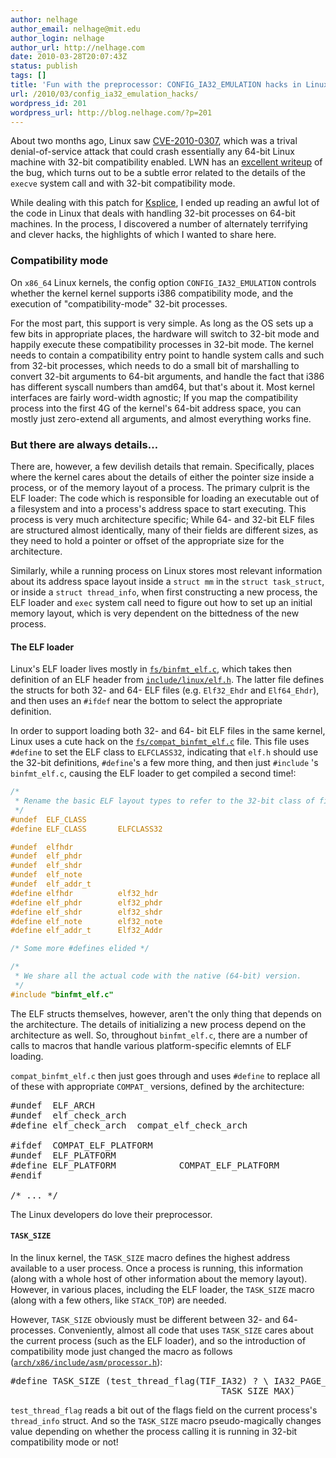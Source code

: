 ```yaml
---
author: nelhage
author_email: nelhage@mit.edu
author_login: nelhage
author_url: http://nelhage.com
date: 2010-03-28T20:07:43Z
status: publish
tags: []
title: 'Fun with the preprocessor: CONFIG_IA32_EMULATION hacks in Linux'
url: /2010/03/config_ia32_emulation_hacks/
wordpress_id: 201
wordpress_url: http://blog.nelhage.com/?p=201
---
```


<div id="outline-container-1" class="outline-2">
<div id="text-1">

<p>About two months ago, Linux saw <a href="http://cve.mitre.org/cgi-bin/cvename.cgi?name=CVE-2010-0307">CVE-2010-0307</a>, which was a trival
denial-of-service attack that could crash essentially any 64-bit Linux
machine with 32-bit compatibility enabled. LWN has an <a href="http://lwn.net/Articles/372321/">excellent writeup</a> of the bug, which turns out to be a subtle error related to
the details of the <code>execve</code> system call and with 32-bit compatibility
mode.
</p>
<p>
While dealing with this patch for <a href="http://www.ksplice.com/">Ksplice</a>, I ended up reading an awful
lot of the code in Linux that deals with handling 32-bit processes on
64-bit machines. In the process, I discovered a number of alternately
terrifying and clever hacks, the highlights of which I wanted to share
here.
</p>
</div>

<div id="outline-container-1.1" class="outline-3">
<h3 id="sec-1.1">Compatibility mode </h3>
<div id="text-1.1">

<p>On <code>x86_64</code> Linux kernels, the config option <code>CONFIG_IA32_EMULATION</code>
controls whether the kernel kernel supports i386 compatibility mode,
and the execution of "compatibility-mode" 32-bit processes.
</p>
<p>
For the most part, this support is very simple. As long as the OS sets
up a few bits in appropriate places, the hardware will switch to
32-bit mode and happily execute these compatibility processes in
32-bit mode. The kernel needs to contain a compatibility entry point
to handle system calls and such from 32-bit processes, which needs to
do a small bit of marshalling to convert 32-bit arguments to 64-bit
arguments, and handle the fact that i386 has different syscall numbers
than amd64, but that's about it. Most kernel interfaces are fairly
word-width agnostic; If you map the compatibility process into the
first 4G of the kernel's 64-bit address space, you can mostly just
zero-extend all arguments, and almost everything works fine.
</p></div>

</div>

<div id="outline-container-1.2" class="outline-3">
<h3 id="sec-1.2">But there are always details…</h3>
<div id="text-1.2">

<p>There are, however, a few devilish details that remain. Specifically,
places where the kernel cares about the details of either the pointer
size inside a process, or of the memory layout of a process. The
primary culprit is the ELF loader: The code which is responsible for
loading an executable out of a filesystem and into a process's address
space to start executing. This process is very much architecture
specific; While 64- and 32-bit ELF files are structured almost
identically, many of their fields are different sizes, as they need to
hold a pointer or offset of the appropriate size for the architecture.
</p>
<p>
Similarly, while a running process on Linux stores most relevant
information about its address space layout inside a <code>struct mm</code> in the
<code>struct task_struct</code>, or inside a <code>struct thread_info</code>, when first
constructing a new process, the ELF loader and <code>exec</code> system call need
to figure out how to set up an initial memory layout, which is very
dependent on the bittedness of the new process.
</p>
</div>

<div id="outline-container-1.2.1" class="outline-4">
<h4 id="sec-1.2.1">The ELF loader </h4>
<div id="text-1.2.1">

<p>Linux's ELF loader lives mostly in <a href="http://lxr.linux.no/linux+v2.6.33/fs/binfmt_elf.c"><code>fs/binfmt_elf.c</code></a>, which takes then
definition of an ELF header from <a href="http://lxr.linux.no/linux+v2.6.33/include/linux/elf.h"><code>include/linux/elf.h</code></a>. The latter
file defines the structs for both 32- and 64- ELF files
(e.g. <code>Elf32_Ehdr</code> and <code>Elf64_Ehdr</code>), and then uses an <code>#ifdef</code> near
the bottom to select the appropriate definition.
</p>
<p>
In order to support loading both 32- and 64- bit ELF files in the same
kernel, Linux uses a cute hack on the <a href="http://lxr.linux.no/linux+v2.6.33/fs/compat_binfmt_elf.c"><code>fs/compat_binfmt_elf.c</code></a>
file. This file uses <code>#define</code> to set the ELF class to <code>ELFCLASS32</code>,
indicating that <code>elf.h</code> should use the 32-bit definitions, <code>#define</code>'s a few more thing, and then just <code>#include</code> 's <code>binfmt_elf.c</code>, causing
the ELF loader to get compiled a second time!:
</p>


```c
/*
 * Rename the basic ELF layout types to refer to the 32-bit class of files.
 */
#undef  ELF_CLASS
#define ELF_CLASS       ELFCLASS32

#undef  elfhdr
#undef  elf_phdr
#undef  elf_shdr
#undef  elf_note
#undef  elf_addr_t
#define elfhdr          elf32_hdr
#define elf_phdr        elf32_phdr
#define elf_shdr        elf32_shdr
#define elf_note        elf32_note
#define elf_addr_t      Elf32_Addr

/* Some more #defines elided */

/*
 * We share all the actual code with the native (64-bit) version.
 */
#include "binfmt_elf.c"
```


<p>
The ELF structs themselves, however, aren't the only thing that
depends on the architecture. The details of initializing a new process
depend on the architecture as well. So, throughout <code>binfmt_elf.c</code>,
there are a number of calls to macros that handle various
platform-specific elemnts of ELF loading.
</p>
<p>
<code>compat_binfmt_elf.c</code> then just goes through and uses <code>#define</code> to
replace all of these with appropriate <code>COMPAT_</code> versions, defined by
the architecture:
</p>



<pre class="example">
#undef  ELF_ARCH
#undef  elf_check_arch
#define elf_check_arch  compat_elf_check_arch

#ifdef  COMPAT_ELF_PLATFORM
#undef  ELF_PLATFORM
#define ELF_PLATFORM            COMPAT_ELF_PLATFORM
#endif

/* ... */
</pre>




<p>
The Linux developers do love their preprocessor.
</p></div>

</div>

<div id="outline-container-1.2.2" class="outline-4">
<h4 id="sec-1.2.2"><code>TASK_SIZE</code> </h4>
<div id="text-1.2.2">

<p>In the linux kernel, the <code>TASK_SIZE</code> macro defines the highest address
available to a user process. Once a process is running, this
information (along with a whole host of other information about the
memory layout). However, in various places, including the ELF loader,
the <code>TASK_SIZE</code> macro (along with a few others, like <code>STACK_TOP</code>) are
needed.
</p>
<p>
However, <code>TASK_SIZE</code> obviously must be different between 32- and 64-
processes. Conveniently, almost all code that uses <code>TASK_SIZE</code> cares
about the current process (such as the ELF loader), and so the
introduction of compatibility mode just changed the macro as follows
(<a href="http://lxr.linux.no/linux+v2.6.33/arch/x86/include/asm/processor.h"><code>arch/x86/include/asm/processor.h</code></a>):
</p>



<pre class="example">
#define TASK_SIZE (test_thread_flag(TIF_IA32) ? \ IA32_PAGE_OFFSET :
                                        TASK_SIZE_MAX)
</pre>




<p>
<code>test_thread_flag</code> reads a bit out of the flags field on the current
process's <code>thread_info</code> struct. And so the <code>TASK_SIZE</code> macro
pseudo-magically changes value depending on whether the process
calling it is running in 32-bit compatibility mode or not!
</p></div>
</div>
</div>
</div>

